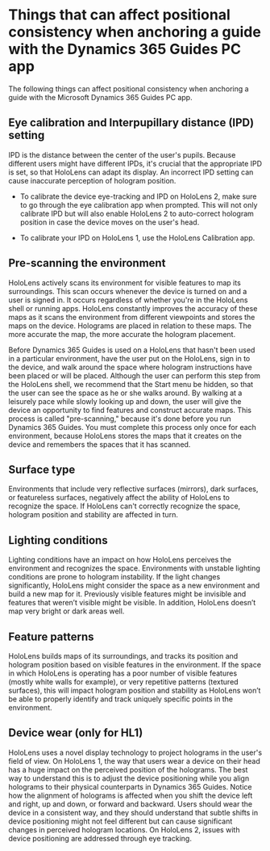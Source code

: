 

# Things that can affect positional consistency when anchoring a guide with the Dynamics 365 Guides PC app

The following things can affect positional consistency when anchoring a guide with the Microsoft Dynamics 365 Guides PC app.

## Eye calibration and Interpupillary distance (IPD) setting

IPD is the distance between the center of the user's pupils. Because different users might have different IPDs, it's crucial that the appropriate IPD is set, so that HoloLens can adapt its display. An incorrect IPD setting can cause inaccurate perception of hologram position. 

- To calibrate the device eye-tracking and IPD on HoloLens 2, make sure to go through the eye calibration app when prompted. This will not only calibrate IPD but will also enable HoloLens 2 to auto-correct hologram position in case the device moves on the user's head.

- To calibrate your IPD on HoloLens 1, use the HoloLens Calibration app.

## Pre-scanning the environment

HoloLens actively scans its environment for visible features to map its surroundings. This scan occurs whenever the device is turned on and a user is signed in. It occurs regardless of whether you're in the HoloLens shell or running apps. HoloLens constantly improves the accuracy of these maps as it scans the environment from different viewpoints and stores the maps on the device. Holograms are placed in relation to these maps. The more accurate the map, the more accurate the hologram placement.

Before Dynamics 365 Guides is used on a HoloLens that hasn't been used in a particular environment, have the user put on the HoloLens, sign in to the device, and walk around the space where hologram instructions have been placed or will be placed. Although the user can perform this step from the HoloLens shell, we recommend that the Start menu be hidden, so that the user can see the space as he or she walks around. By walking at a leisurely pace while slowly looking up and down, the user will give the device an opportunity to find features and construct accurate maps. This process is called "pre-scanning," because it's done before you run Dynamics 365 Guides. You must complete this process only once for each environment, because HoloLens stores the maps that it creates on the device and remembers the spaces that it has scanned.

## Surface type

Environments that include very reflective surfaces (mirrors), dark surfaces, or featureless surfaces, negatively affect the ability of HoloLens to recognize the space. If HoloLens can't correctly recognize the space, hologram position and stability are affected in turn.

## Lighting conditions

Lighting conditions have an impact on how HoloLens perceives the environment and recognizes the space. Environments with unstable lighting conditions are prone to hologram instability. If the light changes significantly, HoloLens might consider the space as a new environment and build a new map for it. Previously visible features might be invisible and features that weren’t visible might be visible. In addition, HoloLens doesn’t map very bright or dark areas well. 

## Feature patterns

HoloLens builds maps of its surroundings, and tracks its position and hologram position based on visible features in the environment. If the space in which HoloLens is operating has a poor number of visible features (mostly white walls for example), or very repetitive patterns (textured surfaces), this will impact hologram position and stability as HoloLens won’t be able to properly identify and track uniquely specific points in the environment. 

## Device wear (only for HL1)

HoloLens uses a novel display technology to project holograms in the user's field of view. On HoloLens 1, the way that users wear a device on their head has a huge impact on the perceived position of the holograms. The best way to understand this is to adjust the device positioning while you align holograms to their physical counterparts in Dynamics 365 Guides. Notice how the alignment of holograms is affected when you shift the device left and right, up and down, or forward and backward. Users should wear the device in a consistent way, and they should understand that subtle shifts in device positioning might not feel different but can cause significant changes in perceived hologram locations. On HoloLens 2, issues with device positioning are addressed through eye tracking.


